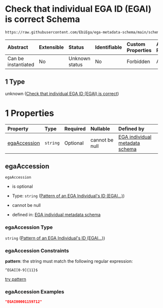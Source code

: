 # Check that individual EGA ID (EGAI) is correct Schema

```txt
https://raw.githubusercontent.com/EbiEga/ega-metadata-schema/main/schemas/EGA.individual.json#/properties/objectId/allOf/1
```



| Abstract            | Extensible | Status         | Identifiable | Custom Properties | Additional Properties | Access Restrictions | Defined In                                                                           |
| :------------------ | :--------- | :------------- | :----------- | :---------------- | :-------------------- | :------------------ | :----------------------------------------------------------------------------------- |
| Can be instantiated | No         | Unknown status | No           | Forbidden         | Allowed               | none                | [EGA.individual.json\*](../../../schemas/EGA.individual.json "open original schema") |

## 1 Type

unknown ([Check that individual EGA ID (EGAI) is correct](ega-6-properties-objects-ids-block-allof-check-that-individual-ega-id-egai-is-correct.md))

# 1 Properties

| Property                      | Type     | Required | Nullable       | Defined by                                                                                                                                                                                                                                 |
| :---------------------------- | :------- | :------- | :------------- | :----------------------------------------------------------------------------------------------------------------------------------------------------------------------------------------------------------------------------------------- |
| [egaAccession](#egaaccession) | `string` | Optional | cannot be null | [EGA individual metadata schema](ega-4-defs-pattern-of-an-ega-individuals-id-egai.md "https://raw.githubusercontent.com/EbiEga/ega-metadata-schema/main/schemas/EGA.individual.json#/properties/objectId/allOf/1/properties/egaAccession") |

## egaAccession



`egaAccession`

*   is optional

*   Type: `string` ([Pattern of an EGA Individual's ID (EGAI...)](ega-4-defs-pattern-of-an-ega-individuals-id-egai.md))

*   cannot be null

*   defined in: [EGA individual metadata schema](ega-4-defs-pattern-of-an-ega-individuals-id-egai.md "https://raw.githubusercontent.com/EbiEga/ega-metadata-schema/main/schemas/EGA.individual.json#/properties/objectId/allOf/1/properties/egaAccession")

### egaAccession Type

`string` ([Pattern of an EGA Individual's ID (EGAI...)](ega-4-defs-pattern-of-an-ega-individuals-id-egai.md))

### egaAccession Constraints

**pattern**: the string must match the following regular expression:&#x20;

```regexp
^EGAI[0-9]{11}$
```

[try pattern](https://regexr.com/?expression=%5EEGAI%5B0-9%5D%7B11%7D%24 "try regular expression with regexr.com")

### egaAccession Examples

```json
"EGAI00001159712"
```
